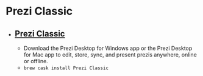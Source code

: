 # Prezi Classic
- [Prezi Classic](https://prezi.com/desktop)
  - 
  - Download the Prezi Desktop for Windows app or the Prezi Desktop for Mac app to edit, store, sync, and present prezis anywhere, online or offline.
  - `brew cask install Prezi Classic`

